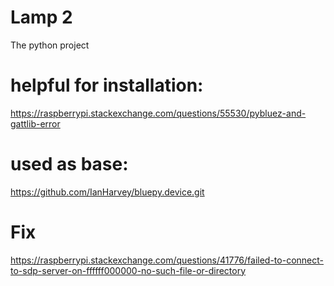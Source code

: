 # Lamp 2

The python project

# helpful for installation:
 https://raspberrypi.stackexchange.com/questions/55530/pybluez-and-gattlib-error


# used as base:
https://github.com/IanHarvey/bluepy.device.git


# Fix
https://raspberrypi.stackexchange.com/questions/41776/failed-to-connect-to-sdp-server-on-ffffff000000-no-such-file-or-directory
